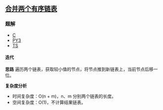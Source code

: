 ## [合并两个有序链表](https://leetcode.cn/problems/merge-two-sorted-lists/)

### 题解
+ [C](../../c/128/21.c)
+ [PY3](../../py3/128/21.py)
+ [TS](../../ts/128/21.ts)

#### 迭代
**思路**
遍历两个链表，获取较小值的节点，将节点推到新链表上，当前节点后移一位。

**复杂度分析**
+ 时间复杂度：O(n + m)，n、m 分别两个链表的长度。
+ 空间复杂度：O(1)，不计算结果链表。